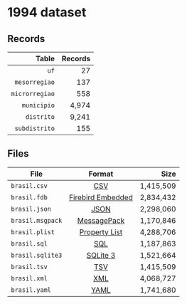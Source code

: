 # 1994 dataset

## Records

|          Table | Records |
| --------------:| -------:|
|           `uf` |      27 |
|  `mesorregiao` |     137 |
| `microrregiao` |     558 |
|    `municipio` |   4,974 |
|     `distrito` |   9,241 |
|  `subdistrito` |     155 |

## Files

| File             | Format                                                                                 |      Size |
| ---------------- |:--------------------------------------------------------------------------------------:| ---------:|
| `brasil.csv`     | [CSV](https://en.wikipedia.org/wiki/Comma-separated_values)                            | 1,415,509 |
| `brasil.fdb`     | [Firebird Embedded](https://en.wikipedia.org/wiki/Embedded_database#Firebird_Embedded) | 2,834,432 |
| `brasil.json`    | [JSON](https://en.wikipedia.org/wiki/JSON)                                             | 2,298,060 |
| `brasil.msgpack` | [MessagePack](https://en.wikipedia.org/wiki/MessagePack)                               | 1,170,846 |
| `brasil.plist`   | [Property List](https://en.wikipedia.org/wiki/Property_list)                           | 4,288,706 |
| `brasil.sql`     | [SQL](https://en.wikipedia.org/wiki/SQL)                                               | 1,187,863 |
| `brasil.sqlite3` | [SQLite 3](https://en.wikipedia.org/wiki/SQLite)                                       | 1,521,664 |
| `brasil.tsv`     | [TSV](https://en.wikipedia.org/wiki/Tab-separated_values)                              | 1,415,509 |
| `brasil.xml`     | [XML](https://en.wikipedia.org/wiki/XML)                                               | 4,068,727 |
| `brasil.yaml`    | [YAML](https://en.wikipedia.org/wiki/YAML)                                             | 1,741,680 |
